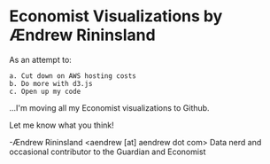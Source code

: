 Economist Visualizations by Ændrew Rininsland
=============================================

As an attempt to:

    a. Cut down on AWS hosting costs 
    b. Do more with d3.js
    c. Open up my code

...I'm moving all my Economist visualizations to Github. 

Let me know what you think!

-Ændrew Rininsland <aendrew [at] aendrew dot com>
Data nerd and occasional contributor to the Guardian and Economist 



